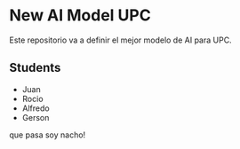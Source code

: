 # New AI Model UPC
Este repositorio va a definir el mejor modelo de AI para UPC.

## Students
- Juan
- Rocio
- Alfredo
- Gerson

que pasa soy nacho!
